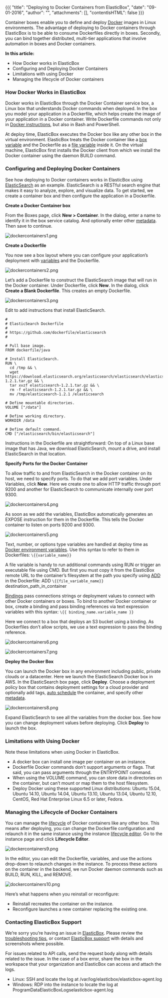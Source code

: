 {{{
"title": "Deploying to Docker Containers from ElasticBox",
"date": "09-01-2016",
"author": "",
"attachments": [],
"contentIsHTML": false
}}}

Container boxes enable you to define and deploy [Docker](https://docs.docker.com/engine/understanding-docker/) images in Linux environments. The advantage of deploying to Docker containers through ElasticBox is to be able to consume Dockerfiles directly in boxes. Secondly, you can bind together distributed, multi-tier applications that involve automation in boxes and Docker containers.

**In this article:**

* How Docker works in ElasticBox
* Configuring and Deploying Docker Containers
* Limitations with using Docker
* Managing the lifecycle of Docker containers

### How Docker Works in ElasticBox

Docker works in ElasticBox through the Docker Container service box, a Linux box that understands Docker commands when deployed. In the box you model your application in a Dockerfile, which helps create the image of your application in a Docker container. Write Dockerfile commands not only in [Docker instructions](https://docs.docker.com/engine/reference/builder/), but also in Bash and PowerShell.

At deploy time, ElasticBox executes the Docker box like any other box in the virtual environment. ElasticBox treats the Docker container like a [box variable](./parameterizing-boxes-with-variables.md) and the Dockerfile as a [file variable](./parameterizing-boxes-with-variables.md) inside it. On the virtual machine, ElasticBox first installs the Docker client from which we install the Docker container using the daemon BUILD command.

### Configuring and Deploying Docker Containers

See how deploying to Docker containers works in ElasticBox using [ElasticSearch](https://www.elastic.co/products) as an example. ElasticSearch is a RESTful search engine that makes it easy to analyze, explore, and visualize data. To get started, we create a container box and then configure the application in a Dockerfile.

**Create a Docker Container box**

From the Boxes page, click **New > Container**. In the dialog, enter a name to identify it in the box service catalog. And optionally enter other [metadata](./boxes.md). Then save to continue.

![dockercontainers1.png](../images/ElasticBox/dockercontainers1.png)

**Create a Dockerfile**

You now see a box layout where you can configure your application’s deployment with [variables](../ElasticBox/parameterizing-boxes-with-variables.md) and the Dockerfile.

![dockercontainers2.png](../images/ElasticBox/dockercontainers2.png)

Let’s add a Dockerfile to construct the ElasticSearch image that will run in the Docker container. Under Dockerfile, click **New**. In the dialog, click **Create a Blank Dockerfile**. This creates an empty Dockerfile.

![dockercontainers3.png](../images/ElasticBox/dockercontainers3.png)

Edit to add instructions that install ElasticSearch.

```
#
# ElasticSearch Dockerfile
#
# https://github.com/dockerfile/elasticsearch
#

# Pull base image.
FROM dockerfile/java

# Install ElasticSearch.
RUN \
  cd /tmp && \
  wget https://download.elasticsearch.org/elasticsearch/elasticsearch/elasticsearch-1.2.1.tar.gz && \
  tar xvzf elasticsearch-1.2.1.tar.gz && \
  rm -f elasticsearch-1.2.1.tar.gz && \
  mv /tmp/elasticsearch-1.2.1 /elasticsearch

# Define mountable directories.
VOLUME ["/data"]

# Define working directory.
WORKDIR /data

# Define default command.
CMD ["/elasticsearch/bin/elasticsearch"]
```

Instructions in the Dockerfile are straightforward: On top of a Linux base image that has Java, we download ElasticSearch, mount a drive, and install ElasticSearch in that location.

**Specify Ports for the Docker Container**

To allow traffic to and from ElasticSearch in the Docker container on its host, we need to specify ports. To do that we add port variables. Under Variables, click **New**. Here we create one to allow HTTP traffic through port 9200 and another for ElasticSearch to communicate internally over port 9300.

![dockercontainers4.png](../images/ElasticBox/dockercontainers4.png)

As soon as we add the variables, ElasticBox automatically generates an EXPOSE instruction for them in the Dockerfile. This tells the Docker container to listen on ports 9200 and 9300.

![dockercontainers5.png](../images/ElasticBox/dockercontainers5.png)

Text, number, or options type variables are handled at deploy time as [Docker environment variables](https://docs.docker.com/engine/reference/builder/). Use this syntax to refer to them in Dockerfiles: `\{{variable_name}}`

A file variable is handy to run additional commands using RUN or trigger an executable file using CMD. But first you must copy it from the ElasticBox remote URL to the container’s filesystem at the path you specify using [ADD](https://docs.docker.com/engine/reference/builder/) in the Dockerfile: ADD `\{{file_variable_name}}` destination_path_in_container

[Bindings](../ElasticBox/parameterizing-boxes-with-variables.md) pass connections strings or deployment values to connect with other Docker containers or boxes. To bind to another Docker container or box, create a binding and pass binding references via text expression variables with this syntax: `\{{ binding_name.variable_name }}`

Here we connect to a box that deploys an S3 bucket using a binding. As Dockerfiles don’t allow scripts, we use a text expression to pass the binding reference.

![dockercontainers6.png](../images/ElasticBox/dockercontainers6.png)

![dockercontainers7.png](../images/ElasticBox/dockercontainers7.png)

**Deploy the Docker Box**

You can launch the Docker box in any environment including public, private clouds or a datacenter. Here we launch the ElasticSearch Docker box in AWS. In the ElasticSearch box page, click **Deploy**. Choose a deployment policy box that contains deployment settings for a cloud provider and optionally add tags, [auto schedule](./deploying-managing-instances.md) the container, and specify other [metadata](./boxes.md).

![dockercontainers8.png](../images/ElasticBox/dockercontainers8.png)

Expand ElasticSearch to see all the variables from the docker box. See how you can change deployment values before deploying. Click **Deploy** to launch the box.

### Limitations with Using Docker

Note these limitations when using Docker in ElasticBox.

* A docker box can install one image per container on an instance.
* Dockerfile Docker commands don’t support arguments or flags. That said, you can pass arguments through the ENTRYPOINT command.
* When using the VOLUME command, you can store data in directories on the container, but can’t mount or map them to the host filesystem.
* Deploy Docker using these supported Linux distributions: Ubuntu 15.04, Ubuntu 14.10, Ubuntu 14.04, Ubuntu 13.10, Ubuntu 13.04, Ubuntu 12.10, CentOS, Red Hat Enterprise Linux 6.5 or later, Fedora.

### Managing the Lifecycle of Docker Containers

You can manage the [lifecycle](./deploying-managing-instances.md) of Docker containers like any other box. This means after deploying, you can change the Dockerfile configuration and relaunch it in the same instance using the instance [lifecycle editor](./lifecycle-editor.md). Go to the instance page and click **Lifecycle Editor**.

![dockercontainers9.png](../images/ElasticBox/dockercontainers9.png)

In the editor, you can edit the Dockerfile, variables, and use the actions drop-down to relaunch changes in the instance. To process these actions on the container in the backend, we run Docker daemon commands such as BUILD, RUN, KILL, and REMOVE.

![dockercontainers10.png](../images/ElasticBox/dockercontainers10.png)

Here’s what happens when you reinstall or reconfigure:

* Reinstall recreates the container on the instance.
* Reconfigure launches a new container replacing the existing one.

### Contacting ElasticBox Support

We’re sorry you’re having an issue in [ElasticBox](//www.ctl.io/elasticbox/). Please review the [troubleshooting tips](./troubleshooting-tips.md), or contact [ElasticBox support](mailto:support@elasticbox.com) with details and screenshots where possible.

For issues related to API calls, send the request body along with details related to the issue. In the case of a box error, share the box in the workspace that your organization and ElasticBox can access and attach the logs.
* Linux: SSH and locate the log at /var/log/elasticbox/elasticbox-agent.log
* Windows: RDP into the instance to locate the log at ProgramDataElasticBoxLogselasticbox-agent.log

